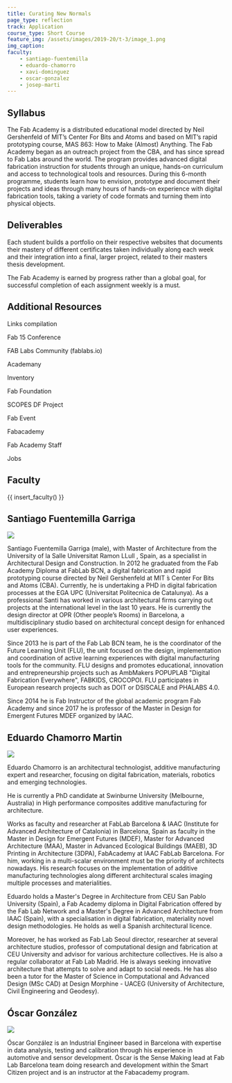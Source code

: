 ```yaml
---
title: Curating New Normals
page_type: reflection
track: Application
course_type: Short Course
feature_img: /assets/images/2019-20/t-3/image_1.png
img_caption: 
faculty: 
    - santiago-fuentemilla
    - eduardo-chamorro
    - xavi-dominguez
    - oscar-gonzalez
    - josep-marti
---
```


## Syllabus

The Fab Academy is a distributed educational model directed by Neil Gershenfeld of MIT’s Center For Bits and Atoms and based on MIT’s rapid prototyping course, MAS 863: How to Make (Almost) Anything. The Fab Academy began as an outreach project from the CBA, and has since spread to Fab Labs around the world. The program provides advanced digital fabrication instruction for students through an unique, hands-on curriculum and access to technological tools and resources. During this 6-month programme, students learn how to envision, prototype and document their projects and ideas through many hours of hands-on experience with digital fabrication tools, taking a variety of code formats and turning them into physical objects.

## Deliverables
Each student builds a portfolio on their respective websites that documents their mastery of different certificates taken individually along each week and their integration into a final, larger project, related to their masters thesis development.

The Fab Academy is earned by progress rather than a global goal, for successful completion of each assignment weekly is a must.

## Additional Resources

Links compilation

Fab 15 Conference

FAB Labs Community (fablabs.io)

Academany

Inventory

Fab Foundation

SCOPES DF Project

Fab Event

Fabacademy

Fab Academy Staff

Jobs

## Faculty

{{ insert_faculty() }}


## Santiago Fuentemilla Garriga

![](../../../../assets/images/faculty_photos/santi_fuentemilla_garriga.jpg)

Santiago Fuentemilla Garriga (male), with Master of Architecture from the
University of la Salle Universitat Ramon LLull , Spain, as a specialist in
Architectural Design and Construction. In 2012 he graduated from the Fab
Academy Diploma at FabLab BCN, a digital fabrication and rapid prototyping
course directed by Neil Gershenfeld at MIT ́s Center For Bits and Atoms (CBA).
Currently, he is undertaking a PHD in digital fabrication processes at the EGA
UPC (Universitat Politecnica de Catalunya). As a professional Santi has worked in
various architectural firms carrying out projects at the international level in the
last 10 years. He is currently the design director at OPR (Other people’s Rooms)
in Barcelona, a multidisciplinary studio based on architectural concept design for
enhanced user experiences.

Since 2013 he is part of the Fab Lab BCN team, he is the coordinator of the
Future Learning Unit (FLU), the unit focused on the design, implementation and
coordination of active learning experiences with digital manufacturing tools for
the community. FLU designs and promotes educational, innovation and
entrepreneurship projects such as AmbMakers POPUPLAB "Digital Fabrication
Everywhere", FABKIDS, CROCOPOI. FLU participates in European research
projects such as DOIT or DSISCALE and PHALABS 4.0.

Since 2014 he is Fab Instructor of the global academic program Fab Academy
and since 2017 he is professor of the Master in Design for Emergent Futures
MDEF organized by IAAC.

## Eduardo Chamorro Martin

![](../../../../assets/images/faculty_photos/eduardo_chamorro_martin.jpg)

Eduardo Chamorro is an architectural technologist, additive manufacturing expert and researcher, focusing on digital fabrication, materials, robotics and emerging technologies.

He is currently a PhD candidate at Swinburne University (Melbourne, Australia) in High performance composites additive manufacturing for architecture.

Works as faculty and researcher at FabLab Barcelona & IAAC (Institute for Advanced Architecture of Catalonia) in Barcelona, Spain as faculty in the Master in Design for Emergent Futures (MDEF), Master for Advanced Architecture (MAA), Master in Advanced Ecological Buildings (MAEB), 3D Printing in Architecture (3DPA), FabAcademy at IAAC FabLab Barcelona. For him, working in a multi-scalar environment must be the priority of architects nowadays. His research focuses on the implementation of additive manufacturing technologies along different architectural scales imaging multiple processes and materialities.

Eduardo holds a Master's Degree in Architecture from CEU San Pablo University (Spain), a Fab Academy diploma in Digital Fabrication offered by the Fab Lab Network and a Master's Degree in Advanced Architecture from IAAC (Spain), with a specialisation in digital fabrication, materiality novel design methodologies. He holds as well a Spanish architectural licence.

Moreover, he has worked as Fab Lab Seoul director, researcher at several architecture studios, professor of computational design and fabrication at CEU University and advisor for various architecture collectives. He is also a regular collaborator at Fab Lab Madrid. He is always seeking innovative architecture that attempts to solve and adapt to social needs. He has also been a tutor for the Master of Science in Computational and Advanced Design (MSc CAD) at Design Morphine - UACEG (University of Architecture, Civil Engineering and Geodesy).


## Óscar González

![](../../../../assets/images/faculty_photos/oscar_gonzalez.jpg)

Óscar González is an Industrial Engineer based in Barcelona with expertise in data analysis, testing and calibration through his experience in automotive and sensor development. Óscar is the Sense Making lead at Fab Lab Barcelona team doing research and development within the Smart Citizen project and is an instructor at the Fabacademy program.
